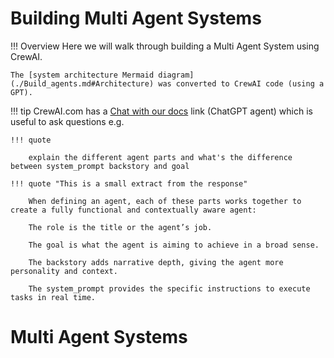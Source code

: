 
# Building Multi Agent Systems

!!! Overview
    Here we will walk through building a Multi Agent System using CrewAI.

    The [system architecture Mermaid diagram](./Build_agents.md#Architecture) was converted to CrewAI code (using a GPT).

!!! tip
    CrewAI.com has a [Chat with our docs](https://chatg.pt/DWjSBZn) link (ChatGPT agent) which is useful to ask questions e.g.
     
    !!! quote

        explain the different agent parts and what's the difference between system_prompt backstory and goal

    !!! quote "This is a small extract from the response"   

        When defining an agent, each of these parts works together to create a fully functional and contextually aware agent:

        The role is the title or the agent’s job.

        The goal is what the agent is aiming to achieve in a broad sense.

        The backstory adds narrative depth, giving the agent more personality and context.

        The system_prompt provides the specific instructions to execute tasks in real time.

# Multi Agent Systems